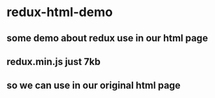 # redux-html-demo
## some demo about redux use in our html page
## redux.min.js just 7kb
## so we can use in our original html page

